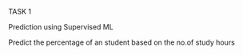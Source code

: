TASK 1

Prediction using Supervised ML

Predict the percentage of an student based on the no.of study hours
